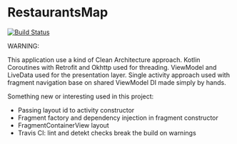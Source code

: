 # RestaurantsMap

[![Build Status](https://travis-ci.com/grigoryfedorov/RestaurantsMap.svg?branch=master)](https://travis-ci.com/grigoryfedorov/RestaurantsMap)

WARNING: 

This application use a kind of Clean Architecture approach. 
Kotlin Coroutines with Retrofit and Okhttp used for threading. 
ViewModel and LiveData used for the presentation layer. 
Single activity approach used with fragment navigation base on shared ViewModel
DI made simply by hands. 

Something new or interesting used in this project:
* Passing layout id to activity constructor
* Fragment factory and dependency injection in fragment constructor
* FragmentContainerView layout
* Travis CI: lint and detekt checks break the build on warnings
